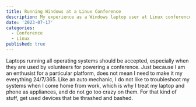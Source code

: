 ```yaml
---
title: Running Windows at a Linux Conference
description: My experience as a Windows laptop user at Linux conferences.
date: '2023-07-17'
categories:
  - Conference
  - Linux
published: true
---
```


Laptops running all operating systems should be accepted, especially when they are used by volunteers for powering a conference. Just because I am an enthusist for a particular platform, does not mean I need to make it my everything 24/7/365. Like an auto mechanic, I do not like to troubleshoot my systems when I come home from work, which is why I treat my laptop and phone as appliances, and do not go too crazy on them. For that kind of stuff, get used devices that be thrashed and bashed.